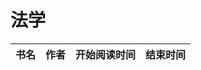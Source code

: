 # 法学


 书名  | 作者  | 开始阅读时间  | 结束时间  
------------  | -------------  |------------- |------------- | 